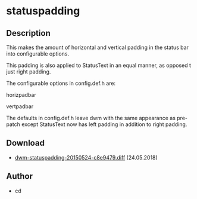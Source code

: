 # statuspadding

## Description

This makes the amount of horizontal and vertical padding in the status bar
into configurable options.

This padding is also applied to StatusText in an equal manner, as opposed t
just right padding.

The configurable options in config.def.h are:

horizpadbar

vertpadbar

The defaults in config.def.h leave dwm with the same appearance as pre-patch
except StatusText now has left padding in addition to right padding.

## Download

* [dwm-statuspadding-20150524-c8e9479.diff](dwm-statuspadding-20150524-c8e9479.diff) (24.05.2018)

## Author

* cd
